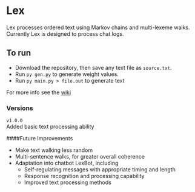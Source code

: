 # Lex
Lex processes ordered text using Markov chains and multi-lexeme walks. Currently Lex is designed to process chat logs.

## To run

- Download the repository, then save any text file as `source.txt`.
- Run `py gen.py` to generate weight values.
- Run `py main.py > file.out` to generate text

For more info see the [wiki](https://github.com/incogn/Lex/wiki/Lex)

### Versions

`v1.0.0`<br>
Added basic text processing ability

####Future Improvements
- Make text walking less random
- Multi-sentence walks, for greater overall coherence
- Adaptation into chatbot LexBot, including
  - Self-regulating messages with appropriate timing and length
  - Response recognition and processing capability
  - Improved text processing methods
